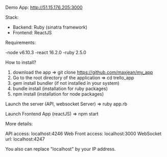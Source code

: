 Demo App: http://51.15.176.205:3000

Stack:
- Backend: Ruby (sinatra framework)
- Frontend: ReactJS

Requirements:

-node v6.10.3
-react 16.2.0
-ruby 2.5.0 

How to install?
1. download the app => git clone https://github.com/maxjean/my_app
2. Go to the root directory of the application => cd trello_app
3. gem install bundler (if not installed in your system)
4. bundle install (installation for ruby packages)
5. npm install (installation for node packages)

Launch the server (API, websocket Server)
=> ruby app.rb

Launch Frontend App (reactJS)
=> npm start

More details:

API access: localhost:4246
Web Front access: localhost:3000
WebSocket url: localhost:4247

You also can replace "localhost" by your IP address.


